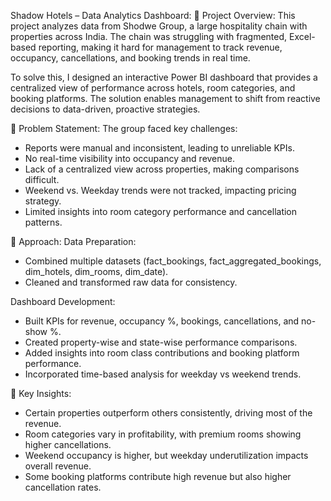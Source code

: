 Shadow Hotels – Data Analytics Dashboard:
🔹 Project Overview:
This project analyzes data from Shodwe Group, a large hospitality chain with properties across India. The chain was struggling with fragmented, Excel-based reporting, making it hard for management to track revenue, occupancy, cancellations, and booking trends in real time.

To solve this, I designed an interactive Power BI dashboard that provides a centralized view of performance across hotels, room categories, and booking platforms. The solution enables management to shift from reactive decisions to data-driven, proactive strategies.

🔹 Problem Statement:
The group faced key challenges:
* Reports were manual and inconsistent, leading to unreliable KPIs.
* No real-time visibility into occupancy and revenue.
* Lack of a centralized view across properties, making comparisons difficult.
* Weekend vs. Weekday trends were not tracked, impacting pricing strategy.
* Limited insights into room category performance and cancellation patterns.

🔹 Approach:
Data Preparation:
* Combined multiple datasets (fact_bookings, fact_aggregated_bookings, dim_hotels, dim_rooms, dim_date).
* Cleaned and transformed raw data for consistency.
  
Dashboard Development:
* Built KPIs for revenue, occupancy %, bookings, cancellations, and no-show %.
* Created property-wise and state-wise performance comparisons.
* Added insights into room class contributions and booking platform performance.
* Incorporated time-based analysis for weekday vs weekend trends.

🔹 Key Insights:
* Certain properties outperform others consistently, driving most of the revenue.
* Room categories vary in profitability, with premium rooms showing higher cancellations.
* Weekend occupancy is higher, but weekday underutilization impacts overall revenue.
* Some booking platforms contribute high revenue but also higher cancellation rates.
